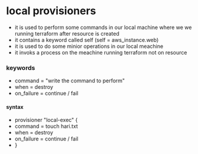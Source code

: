 # local provisioners
* it is used to perform some commands in our local machine where we we running terraform after resource is created 
* it contains a keyword called self (self = aws_instance.web)
* it is used to do some minior operations in our local meachine 
* it invoks a process on the meachine running terraform  not on resource 

### keywords
* command = "write the command to perform"
* when = destroy
* on_failure = continue / fail

#### syntax
* provisioner "local-exec" {
* command = touch hari.txt
* when = destroy
* on_failure = continue / fail
*  }
